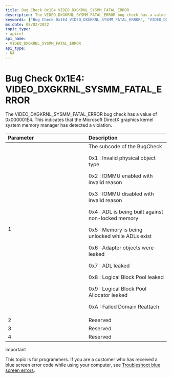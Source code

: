 ```yaml
---
title: Bug Check 0x1E4 VIDEO_DXGKRNL_SYSMM_FATAL_ERROR
description: The VIDEO_DXGKRNL_SYSMM_FATAL_ERROR bug check has a value of 0x000001E4 that indicates that the Microsoft DirectX graphics kernel system memory manager has detected a violation.
keywords: ["Bug Check 0x1E4 VIDEO_DXGKRNL_SYSMM_FATAL_ERROR", "VIDEO_DXGKRNL_SYSMM_FATAL_ERROR"]
ms.date: 08/02/2022
topic_type:
- apiref
api_name:
- VIDEO_DXGKRNL_SYSMM_FATAL_ERROR
api_type:
- NA
---
```


# Bug Check 0x1E4: VIDEO\_DXGKRNL\_SYSMM\_FATAL\_ERROR

The VIDEO\_DXGKRNL\_SYSMM\_FATAL\_ERROR bug check has a value of 0x000001E4. This indicates that the Microsoft DirectX graphics kernel system memory manager has detected a violation.

<table>
<colgroup>
<col width="50%" />
<col width="50%" />
</colgroup>
<thead>
<tr class="header">
<th align="left">Parameter</th>
<th align="left">Description</th>
</tr>
</thead>
<tbody>
<tr class="odd">
<td align="left">1</td>
<td align="left">The subcode of the BugCheck</p>
<p>0x1 : Invalid physical object type</p>
<p>0x2 : IOMMU enabled with invalid reason</p>
<p>0x3 : IOMMU disabled with invalid reason</p>
<p>0x4 : ADL is being built against non-locked memory</p>
<p>0x5 : Memory is being unlocked while ADLs exist</p>
<p>0x6 : Adapter objects were leaked</p>
<p>0x7 : ADL leaked</p>
<p>0x8 : Logical Block Pool leaked</p>
<p>0x9 : Logical Block Pool Allocator leaked</p>
<p>0xA : Failed Domain Reattach</p></td>
</tr>
<tr class="even">
<td align="left">2</td>
<td align="left">Reserved</td>
</tr>
<tr class="odd">
<td align="left">3</td>
<td align="left">Reserved</td>
</tr>
<tr class="even">
<td align="left">4</td>
<td align="left">Reserved</td>
</tr>
</tbody>
</table>


> [!IMPORTANT]
> This topic is for programmers. If you are a customer who has received a blue screen error code while using your computer, see [Troubleshoot blue screen errors](https://www.windows.com/stopcode).


 

 




